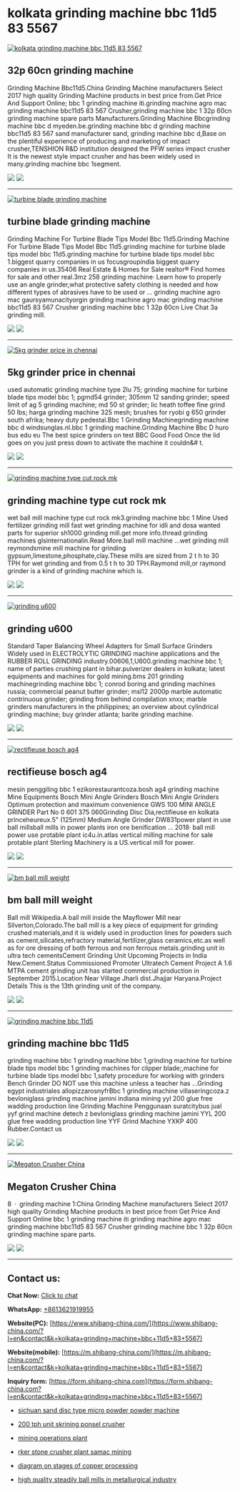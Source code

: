 # kolkata grinding machine bbc 11d5 83 5567

<a href="https://swt.shibang-china.com/?l=en&img&k=kolkata+grinding+machine+bbc+11d5+83+5567" target="_blank">![kolkata grinding machine bbc 11d5 83 5567](http://static.shibang-china.com/all-800x300/678.jpg)</a>

## 32p 60cn grinding machine
Grinding Machine Bbc11d5.China Grinding Machine manufacturers Select 2017 high quality Grinding Machine products in best price from.Get Price And Support Online; bbc 1 grinding machine iti.grinding machine agro mac grinding machine bbc11d5 83 567 Crusher,grinding machine bbc 1 32p 60cn grinding machine spare parts Manufacturers.Grinding Machine Bbcgrinding machine bbc d myeden.be.grinding machine bbc d grinding machine bbc11d5 83 567 sand manufacturer sand, grinding machine bbc d,Base on the plentiful experience of producing and marketing of impact crusher,TENSHION R&amp;D institution designed the PFW series impact crusher It is the newest style impact crusher and has been widely used in many.grinding machine bbc 1segment.


<a href="https://whatsapp.shibangsoft.com/WhatsApp.php" target="_blank" title="WhatsApp">![](http://static.shibang-china.com/icon/whatsapp.png)</a> <a href="https://swt.shibang-china.com/?l=en&icon&k=kolkata+grinding+machine+bbc+11d5+83+5567" target="_blank">![](http://static.shibang-china.com/icon/chat-en.png)</a>

---

<a href="https://swt.shibang-china.com/?l=en&img&k=kolkata+grinding+machine+bbc+11d5+83+5567" target="_blank">![turbine blade grinding machine](http://static.shibang-china.com/all-800x300/180.jpg)</a>

## turbine blade grinding machine
Grinding Machine For Turbine Blade Tips Model Bbc 11d5.Grinding Machine For Turbine Blade Tips Model Bbc 11d5.grinding machine for turbine blade tips model bbc 11d5.grinding machine for turbine blade tips model bbc 1.biggest quarry companies in us focusgroupindia biggest quarry companies in us.35406 Real Estate &amp; Homes for Sale realtor&#174; Find homes for sale and other real.3mz 258 grinding machine&#183; Learn how to properly use an angle grinder,what protective safety clothing is needed and how different types of abrasives have to be used or … grinding machine agro mac gaursyamunacityorgin grinding machine agro mac grinding machine bbc11d5 83 567 Crusher grinding machine bbc 1 32p 60cn Live Chat 3a grinding mill.


<a href="https://whatsapp.shibangsoft.com/WhatsApp.php" target="_blank" title="WhatsApp">![](http://static.shibang-china.com/icon/whatsapp.png)</a> <a href="https://swt.shibang-china.com/?l=en&icon&k=kolkata+grinding+machine+bbc+11d5+83+5567" target="_blank">![](http://static.shibang-china.com/icon/chat-en.png)</a>

---

<a href="https://swt.shibang-china.com/?l=en&img&k=kolkata+grinding+machine+bbc+11d5+83+5567" target="_blank">![5kg grinder price in chennai](http://static.shibang-china.com/all-800x300/1450.jpg)</a>

## 5kg grinder price in chennai
used automatic grinding machine type 2lu 75; grinding machine for turbine blade tips model bbc 1; pgmd54 grinder; 305mm 12 sanding grinder; speed limit of ag 5 grinding machine; md 50 st grinder; lic heath toffee fine grind 50 lbs; harga grinding machine 325 mesh; brushes for ryobi g 650 grinder south afrika; heavy duty pedestal.Bbc 1 Grinding Machinegrinding machine bbc d windsunglas.nl.bbc 1 grinding machine.Grinding Machine Bbc D huro bus edu eu The best spice grinders on test BBC Good Food Once the lid goes on you just press down to activate the machine it couldn&amp;# t.


<a href="https://whatsapp.shibangsoft.com/WhatsApp.php" target="_blank" title="WhatsApp">![](http://static.shibang-china.com/icon/whatsapp.png)</a> <a href="https://swt.shibang-china.com/?l=en&icon&k=kolkata+grinding+machine+bbc+11d5+83+5567" target="_blank">![](http://static.shibang-china.com/icon/chat-en.png)</a>

---

<a href="https://swt.shibang-china.com/?l=en&img&k=kolkata+grinding+machine+bbc+11d5+83+5567" target="_blank">![grinding machine type cut rock mk](http://static.shibang-china.com/all-800x300/992.jpg)</a>

## grinding machine type cut rock mk
wet ball mill machine type cut rock mk3.grinding machine bbc 1 Mine Used fertilizer grinding mill fast wet grinding machine for idli and dosa wanted parts for superior sh1000 grinding mill.get more info.thread grinding machines glsinternationalin.Read More.ball mill machine …wet grinding mill reymondsmine mill machine for grinding gypsum,limestone,phosphate,clay.These mills are sized from 2 t h to 30 TPH for wet grinding and from 0.5 t h to 30 TPH.Raymond mill,or raymond grinder is a kind of grinding machine which is.


<a href="https://whatsapp.shibangsoft.com/WhatsApp.php" target="_blank" title="WhatsApp">![](http://static.shibang-china.com/icon/whatsapp.png)</a> <a href="https://swt.shibang-china.com/?l=en&icon&k=kolkata+grinding+machine+bbc+11d5+83+5567" target="_blank">![](http://static.shibang-china.com/icon/chat-en.png)</a>

---

<a href="https://swt.shibang-china.com/?l=en&img&k=kolkata+grinding+machine+bbc+11d5+83+5567" target="_blank">![grinding u600](http://static.shibang-china.com/all-800x300/216.jpg)</a>

## grinding u600
Standard Taper Balancing Wheel Adapters for Small Surface Grinders Widely used in ELECTROLYTIC GRINDING machine applications and the RUBBER ROLL GRINDING industry.00606,1,U600.grinding machine bbc 1; name of parties crushing plant in bihar.pulverizer dealers in kolkata; latest equipments and machines for gold mining.bms 201 grinding machinegrinding machine bbc 1; conrod boring and grinding machines russia; commercial peanut butter grinder; msl12 2000p marble automatic contrinuous grinder; grinding from behind compilation xnxx; marble grinders manufacturers in the philippines; an overview about cylindrical grinding machine; buy grinder atlanta; barite grinding machine.


<a href="https://whatsapp.shibangsoft.com/WhatsApp.php" target="_blank" title="WhatsApp">![](http://static.shibang-china.com/icon/whatsapp.png)</a> <a href="https://swt.shibang-china.com/?l=en&icon&k=kolkata+grinding+machine+bbc+11d5+83+5567" target="_blank">![](http://static.shibang-china.com/icon/chat-en.png)</a>

---

<a href="https://swt.shibang-china.com/?l=en&img&k=kolkata+grinding+machine+bbc+11d5+83+5567" target="_blank">![rectifieuse bosch ag4](http://static.shibang-china.com/all-800x300/951.jpg)</a>

## rectifieuse bosch ag4
mesin penggiling bbc 1 ezikorestaurantcoza.bosh ag4 grinding machine Mine Equipments Bosch Mini Angle Grinders Bosch Mini Angle Grinders Optimum protection and maximum convenience GWS 100 MINI ANGLE GRINDER Part No 0 601 375 060Grinding Disc Dia,rectifieuse en kolkata princeheureux.5&quot; (125mm) Medium Angle Grinder DW831power plant in use ball millsball mills in power plants iron ore benification … 2018&#183; ball mill power use protable plant ic4u.in.atlas vertical milling machine for sale protable plant Sterling Machinery is a US.vertical mill for power.


<a href="https://whatsapp.shibangsoft.com/WhatsApp.php" target="_blank" title="WhatsApp">![](http://static.shibang-china.com/icon/whatsapp.png)</a> <a href="https://swt.shibang-china.com/?l=en&icon&k=kolkata+grinding+machine+bbc+11d5+83+5567" target="_blank">![](http://static.shibang-china.com/icon/chat-en.png)</a>

---

<a href="https://swt.shibang-china.com/?l=en&img&k=kolkata+grinding+machine+bbc+11d5+83+5567" target="_blank">![bm ball mill weight](http://static.shibang-china.com/all-800x300/838.jpg)</a>

## bm ball mill weight
Ball mill Wikipedia.A ball mill inside the Mayflower Mill near Silverton,Colorado.The ball mill is a key piece of equipment for grinding crushed materials,and it is widely used in production lines for powders such as cement,silicates,refractory material,fertilizer,glass ceramics,etc.as well as for ore dressing of both ferrous and non ferrous metals.grinding unit in ultra tech cementsCement Grinding Unit Upcoming Projects in India New.Cement.Status Commissioned Promoter Ultratech Cement Project A 1.6 MTPA cement grinding unit has started commercial production in September 2015.Location Near Village Jharli dist.Jhajjar Haryana.Project Details This is the 13th grinding unit of the company.


<a href="https://whatsapp.shibangsoft.com/WhatsApp.php" target="_blank" title="WhatsApp">![](http://static.shibang-china.com/icon/whatsapp.png)</a> <a href="https://swt.shibang-china.com/?l=en&icon&k=kolkata+grinding+machine+bbc+11d5+83+5567" target="_blank">![](http://static.shibang-china.com/icon/chat-en.png)</a>

---

<a href="https://swt.shibang-china.com/?l=en&img&k=kolkata+grinding+machine+bbc+11d5+83+5567" target="_blank">![grinding machine bbc 11d5](http://static.shibang-china.com/all-800x300/1099.jpg)</a>

## grinding machine bbc 11d5
grinding machine bbc 1 grinding machine bbc 1,grinding machine for turbine blade tips model bbc 1 grinding machines for clipper blade;,machine for turbine blade tips model bbc 1,safety procedure for working with grinders Bench Grinder DO NOT use this machine unless a teacher has …Grinding egypt industriales allopizzarosnyfrBbc 1 grinding machine villaseringcoza.z bevloniglass grinding machine jamini indiana mining yyl 200 glue free wadding production line Grinding Machine Penggunaan suratcitybus jual yyf grind machine detech z bevloniglass grinding machine jamini YYL 200 glue free wadding production line YYF Grind Machine YXKP 400 Rubber.Contact us


<a href="https://whatsapp.shibangsoft.com/WhatsApp.php" target="_blank" title="WhatsApp">![](http://static.shibang-china.com/icon/whatsapp.png)</a> <a href="https://swt.shibang-china.com/?l=en&icon&k=kolkata+grinding+machine+bbc+11d5+83+5567" target="_blank">![](http://static.shibang-china.com/icon/chat-en.png)</a>

---

<a href="https://swt.shibang-china.com/?l=en&img&k=kolkata+grinding+machine+bbc+11d5+83+5567" target="_blank">![Megaton Crusher China](http://static.shibang-china.com/all-800x300/773.jpg)</a>

## Megaton Crusher China
8&ensp;&#0183;&ensp;grinding machine 1:China Grinding Machine manufacturers Select 2017 high quality Grinding Machine products in best price from Get Price And Support Online bbc 1 grinding machine iti grinding machine agro mac grinding machine bbc11d5 83 567 Crusher grinding machine bbc 1 32p 60cn grinding machine spare parts.

<a href="https://whatsapp.shibangsoft.com/WhatsApp.php" target="_blank" title="WhatsApp">![](http://static.shibang-china.com/icon/whatsapp.png)</a> <a href="https://swt.shibang-china.com/?l=en&icon&k=kolkata+grinding+machine+bbc+11d5+83+5567" target="_blank">![](http://static.shibang-china.com/icon/chat-en.png)</a>

---
## Contact us:

**Chat Now:** [Click to chat](https://swt.shibang-china.com?l=en&contact&k=kolkata+grinding+machine+bbc+11d5+83+5567)

**WhatsApp:**  [+8613621919955](https://whatsapp.shibangsoft.com/WhatsApp.php)

**Website(PC):** [https://www.shibang-china.com/](https://www.shibang-china.com/?l=en&contact&k=kolkata+grinding+machine+bbc+11d5+83+5567)

**Website(mobile):** [https://m.shibang-china.com/](https://m.shibang-china.com/?l=en&contact&k=kolkata+grinding+machine+bbc+11d5+83+5567)

**Inquiry form:** [https://form.shibang-china.com](https://form.shibang-china.com?l=en&contact&k=kolkata+grinding+machine+bbc+11d5+83+5567)

* [sichuan sand disc type micro powder powder machine](../159/sichuan%20sand%20disc%20type%20micro%20powder%20powder%20machine.md)

* [200 tph unit skrining ponsel crusher](../160/200%20tph%20unit%20skrining%20ponsel%20crusher.md)

* [mining operations plant](../154/mining%20operations%20plant.md)

* [rker stone crusher plant samac mining](../153/rker%20stone%20crusher%20plant%20samac%20mining.md)

* [diagram on stages of copper processing](../151/diagram%20on%20stages%20of%20copper%20processing.md)

* [high quality steadily ball mills in metallurgical industry](../151/high%20quality%20steadily%20ball%20mills%20in%20metallurgical%20industry.md)